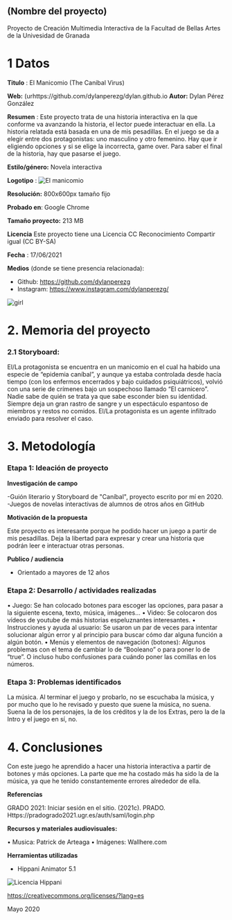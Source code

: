 ## (Nombre del proyecto)

Proyecto de Creación Multimedia Interactiva de la  Facultad de Bellas Artes de la Univesidad de Granada



# 1 Datos 



**Titulo** : El Manicomio (The Canibal Virus)

**Web:**  (urhttps://github.com/dylanperezg/dylan.github.io
**Autor:**  Dylan Pérez González

**Resumen** :  Este proyecto trata de una historia interactiva en la que conforme va avanzando la historia, el lector puede interactuar en ella. La historia relatada está basada en una de mis pesadillas. En el juego se da a elegir entre dos protagonistas: uno masculino y otro femenino. Hay que ir eligiendo opciones y si se elige la incorrecta, game over. Para saber el final de la historia, hay que pasarse el juego.

**Estilo/género:**  Novela interactiva

**Logotipo** : ![El manicomio](https://user-images.githubusercontent.com/84901665/122969397-e1ac9c00-d38c-11eb-9290-24fb8c86b6d1.JPG)

**Resolución:** 800x600px tamaño fijo

**Probado en**: Google Chrome

**Tamaño proyecto:** 213 MB

**Licencia** Este proyecto tiene una Licencia CC Reconocimiento Compartir igual (CC BY-SA)

**Fecha** : 17/06/2021

**Medios** (donde se tiene presencia relacionada):

- Github: https://github.com/dylanperezg
- Instagram: https://www.instagram.com/dylanperezg/

![girl](https://github.com/mgea/cmi20/blob/master/WalkingGirl_front01.png)

# 2. Memoria del proyecto 

### 2.1 Storyboard: 

El/La protagonista se encuentra en un manicomio en el cual ha habido una especie de “epidemia caníbal”, y aunque ya estaba controlada desde hacía tiempo (con los enfermos encerrados y bajo cuidados psiquiátricos), volvió con una serie de crímenes bajo un sospechoso llamado “El carnicero”. Nadie sabe de quién se trata ya que sabe esconder bien su identidad.  Siempre deja un gran rastro de sangre y un espectáculo espantoso de miembros y restos no comidos. El/La protagonista es un agente infiltrado enviado para resolver el caso.






# 3. Metodología


### Etapa 1: Ideación de proyecto

**Investigación de campo** 

-Guión literario y Storyboard de "Caníbal", proyecto escrito por mí en 2020.
-Juegos de novelas interactivas de alumnos de otros años en GitHub


**Motivación de la propuesta** 

Este proyecto es interesante porque he podido hacer un juego a partir de mis pesadillas. Deja la libertad para expresar y crear una historia que podrán leer e interactuar otras personas.


**Publico / audiencia**

- Orientado a mayores de 12 años




### Etapa 2: Desarrollo / actividades realizadas

•	Juego: Se han colocado botones para escoger las opciones, para pasar a la siguiente escena, texto, música, imágenes…
•	Video: Se colocaron dos vídeos de youtube de más historias espeluznantes interesantes.
•	Instrucciones y ayuda al usuario: Se usaron un par de veces para intentar solucionar algún error y al principio para buscar cómo dar alguna función a algún botón.
•	Menús y elementos de navegación (botones): Algunos problemas con el tema de cambiar lo de “Booleano” o para poner lo de “true”. O incluso hubo confusiones para cuándo poner las comillas en los números.



### Etapa 3: Problemas identificados

La música. Al terminar el juego y probarlo, no se escuchaba la música, y por mucho que lo he revisado y puesto que suene la música, no suena. Suena la de los personajes, la de los créditos y la de los Extras, pero la de la Intro y el juego en sí, no.

# 4. Conclusiones 
Con este juego he aprendido a hacer una historia interactiva a partir de botones y más opciones. La parte que me ha costado más ha sido la de la música, ya que he tenido constantemente errores alrededor de ella.

**Referencias**

GRADO 2021: Iniciar sesión en el sitio. (2021c). PRADO. Https://pradogrado2021.ugr.es/auth/saml/login.php

**Recursos y materiales audiovisuales:**

•	Musica: Patrick de Arteaga
•	Imágenes: Wallhere.com


**Herramientas utilizadas**

- Hippani Animator 5.1


![Licencia Hippani](https://user-images.githubusercontent.com/84901665/122971573-7adcb200-d38f-11eb-8f5f-981f58dd9e29.JPG)

https://creativecommons.org/licenses/?lang=es

Mayo 2020
